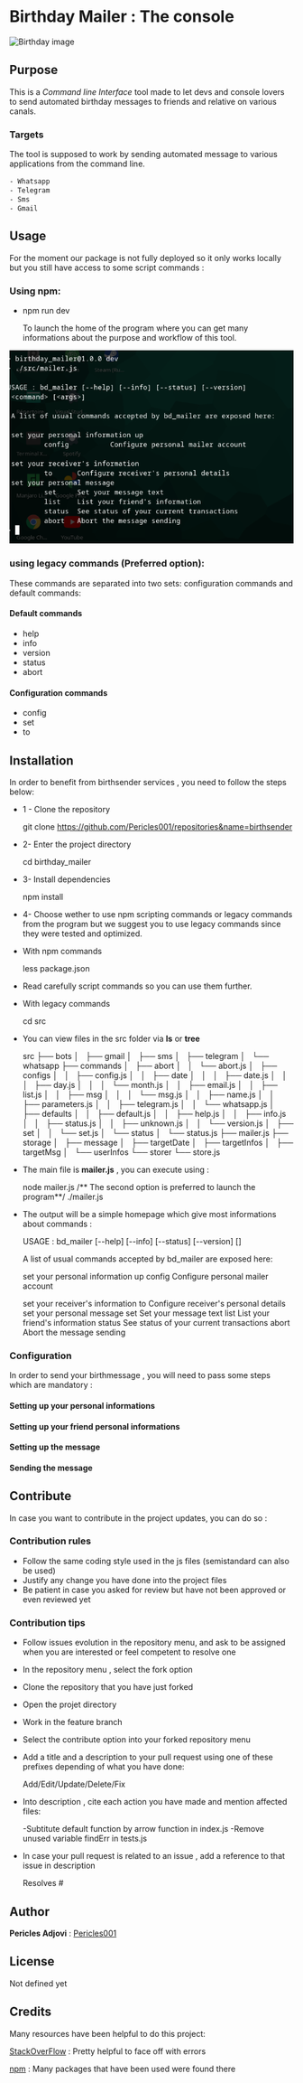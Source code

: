# Birthday Mailer : The console

![Birthday image](https://cdn.pixabay.com/photo/2016/11/18/15/47/birthday-1835449_960_720.jpg)

## Purpose

This is a _Command line Interface_ tool made to let devs and console lovers to send automated birthday messages to
friends and relative on various canals.

### Targets

The tool is supposed to work by sending automated message to various applications from the command line.

    - Whatsapp
    - Telegram
    - Sms
    - Gmail

## Usage

For the moment our package is not fully deployed so it only works locally but you still have access to some script commands :

### Using npm:

* npm run dev

  To launch the home of the program where you can get many informations about the purpose and workflow of this tool.

![homepage](./images/0-home.png)

### using legacy commands (Preferred option):

These commands are separated into two sets: configuration commands and default commands:

#### Default commands

* help
* info
* version
* status
* abort

#### Configuration commands

* config
* set
* to

## Installation

In order to benefit from birthsender services , you need to follow the steps below:

* 1 - Clone the repository 


    git clone https://github.com/Pericles001/repositories&name=birthsender

* 2- Enter the project directory


    cd birthday_mailer


* 3- Install dependencies


    npm install

* 4- Choose wether to use npm scripting commands or legacy commands from the program but we suggest you to use legacy commands since they were tested and optimized.

- With npm commands


    less package.json

- Read carefully script commands so you can use them further.


- With legacy commands



    cd src

- You can view files in the src folder via __ls__ or __tree__


    src
    ├── bots
    │   ├── gmail
    │   ├── sms
    │   ├── telegram
    │   └── whatsapp
    ├── commands
    │   ├── abort
    │   │   └── abort.js
    │   ├── configs
    │   │   ├── config.js
    │   │   ├── date
    │   │   │   ├── date.js
    │   │   │   ├── day.js
    │   │   │   └── month.js
    │   │   ├── email.js
    │   │   ├── list.js
    │   │   ├── msg
    │   │   │   └── msg.js
    │   │   ├── name.js
    │   │   ├── parameters.js
    │   │   ├── telegram.js
    │   │   └── whatsapp.js
    │   ├── defaults
    │   │   ├── default.js
    │   │   ├── help.js
    │   │   ├── info.js
    │   │   ├── status.js
    │   │   ├── unknown.js
    │   │   └── version.js
    │   ├── set
    │   │   └── set.js
    │   └── status
    │       └── status.js
    ├── mailer.js
    ├── storage
    │   ├── message
    │   ├── targetDate
    │   ├── targetInfos
    │   ├── targetMsg
    │   └── userInfos
    └── storer
    └── store.js

- The main file is __mailer.js__ , you can execute using :


    node mailer.js
    /** The second option is preferred to launch the program**/
    ./mailer.js

- The output will be a simple homepage which give most informations about commands :


    USAGE : bd_mailer [--help] [--info] [--status] [--version] 
    <command> [<args>]

    A list of usual commands accepted by bd_mailer are exposed here:

    set your personal information up
        config 	 Configure personal mailer account

    set your receiver's information
        to 	 Configure receiver's personal details
    set your personal message
        set 	 Set your message text
        list 	 List your friend's information
        status  See status of your current transactions
        abort 	 Abort the message sending


### Configuration

In order to send your birthmessage , you will need to pass some steps which are mandatory :

#### Setting up your personal informations

#### Setting up your friend personal informations

#### Setting up the message

#### Sending the message

## Contribute

In case you want to contribute in the project updates, you can do so :

### Contribution rules

* Follow the same coding style used in the js files (semistandard can also be used)
* Justify any change you have done into the project files
* Be patient in case you asked for review but have not been approved or even reviewed yet 

### Contribution tips

* Follow issues evolution in the repository menu, and ask to be assigned when you are interested or feel competent to resolve one
* In the repository menu , select the fork option
* Clone the repository that you have just forked
* Open the projet directory
* Work in the feature branch
* Select the contribute option into your forked repository menu
* Add a title and a description to your pull request using one of these prefixes depending of what you have done:

    
    Add/Edit/Update/Delete/Fix 

* Into description , cite each action you have made and mention affected files:



    -Subtitute default function by arrow function in index.js
    -Remove unused variable findErr in tests.js

* In case your pull request is related to an issue , add a reference to that issue in description


    Resolves #<issue number> 

## Author

__Pericles Adjovi__ : [Pericles001](https://github.com/Pericles001)

## License

Not defined yet

## Credits

Many resources have been helpful to do this project:

[StackOverFlow](https://stackoverflow.com) : Pretty helpful to face off with errors

[npm](https://npm.com) : Many packages that have been used were found there
